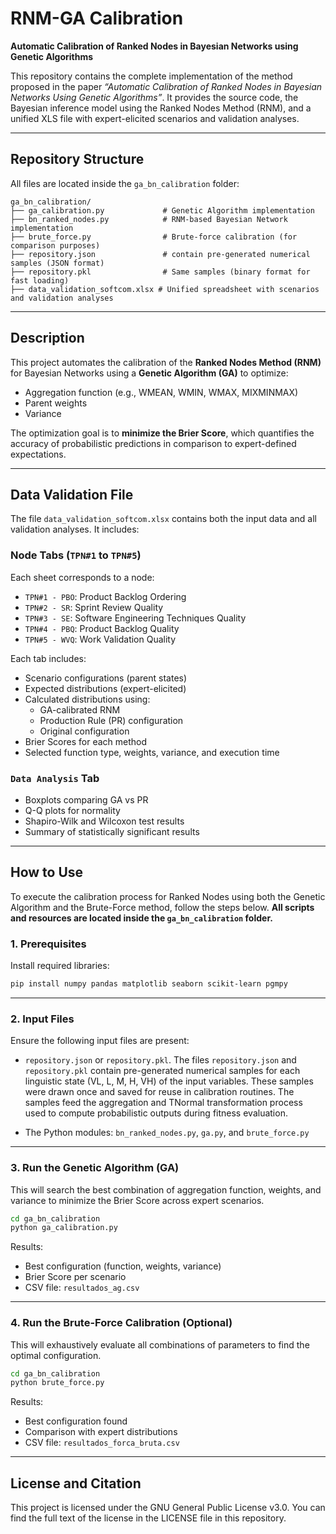 # RNM-GA Calibration

**Automatic Calibration of Ranked Nodes in Bayesian Networks using Genetic Algorithms**

This repository contains the complete implementation of the method proposed in the paper _“Automatic Calibration of Ranked Nodes in Bayesian Networks Using Genetic Algorithms”_. It provides the source code, the Bayesian inference model using the Ranked Nodes Method (RNM), and a unified XLS file with expert-elicited scenarios and validation analyses.

---

## Repository Structure

All files are located inside the `ga_bn_calibration` folder:

```
ga_bn_calibration/
├── ga_calibration.py             # Genetic Algorithm implementation
├── bn_ranked_nodes.py            # RNM-based Bayesian Network implementation
├── brute_force.py                # Brute-force calibration (for comparison purposes)
├── repository.json               # contain pre-generated numerical samples (JSON format)
├── repository.pkl                # Same samples (binary format for fast loading)
├── data_validation_softcom.xlsx # Unified spreadsheet with scenarios and validation analyses
```

---

## Description

This project automates the calibration of the **Ranked Nodes Method (RNM)** for Bayesian Networks using a **Genetic Algorithm (GA)** to optimize:
- Aggregation function (e.g., WMEAN, WMIN, WMAX, MIXMINMAX)
- Parent weights
- Variance

The optimization goal is to **minimize the Brier Score**, which quantifies the accuracy of probabilistic predictions in comparison to expert-defined expectations.

---

## Data Validation File

The file `data_validation_softcom.xlsx` contains both the input data and all validation analyses. It includes:

### Node Tabs (`TPN#1` to `TPN#5`)
Each sheet corresponds to a node:
- `TPN#1 - PBO`: Product Backlog Ordering  
- `TPN#2 - SR`: Sprint Review Quality  
- `TPN#3 - SE`: Software Engineering Techniques Quality  
- `TPN#4 - PBQ`: Product Backlog Quality  
- `TPN#5 - WVQ`: Work Validation Quality  

Each tab includes:
- Scenario configurations (parent states)
- Expected distributions (expert-elicited)
- Calculated distributions using:
  - GA-calibrated RNM
  - Production Rule (PR) configuration
  - Original configuration
- Brier Scores for each method
- Selected function type, weights, variance, and execution time

### `Data Analysis` Tab
- Boxplots comparing GA vs PR
- Q-Q plots for normality
- Shapiro-Wilk and Wilcoxon test results
- Summary of statistically significant results

---

## How to Use

To execute the calibration process for Ranked Nodes using both the Genetic Algorithm and the Brute-Force method, follow the steps below. **All scripts and resources are located inside the `ga_bn_calibration` folder.**

### 1. Prerequisites
Install required libraries:

```bash
pip install numpy pandas matplotlib seaborn scikit-learn pgmpy
```

---

### 2. Input Files
Ensure the following input files are present:

- `repository.json` or `repository.pkl`. 
The files `repository.json` and `repository.pkl` contain pre-generated numerical samples for each linguistic state (VL, L, M, H, VH) of the input variables. These samples were drawn once and saved for reuse in calibration routines. The samples feed the aggregation and TNormal transformation process used to compute probabilistic outputs during fitness evaluation.

- The Python modules: `bn_ranked_nodes.py`, `ga.py`, and `brute_force.py`

---

### 3. Run the Genetic Algorithm (GA)
This will search the best combination of aggregation function, weights, and variance to minimize the Brier Score across expert scenarios.

```bash
cd ga_bn_calibration
python ga_calibration.py
```

Results:
- Best configuration (function, weights, variance)
- Brier Score per scenario
- CSV file: `resultados_ag.csv`

---

### 4. Run the Brute-Force Calibration (Optional)
This will exhaustively evaluate all combinations of parameters to find the optimal configuration.

```bash
cd ga_bn_calibration
python brute_force.py
```

Results:
- Best configuration found
- Comparison with expert distributions
- CSV file: `resultados_forca_bruta.csv`

---

## License and Citation

This project is licensed under the GNU General Public License v3.0. You can find the full text of the license in the LICENSE file in this repository.
